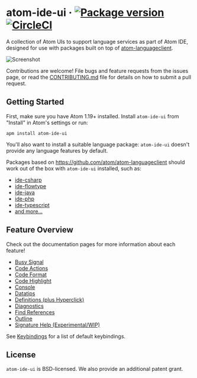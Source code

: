 # atom-ide-ui &middot; [![Package version](https://img.shields.io/apm/v/atom-ide-ui.svg)](https://atom.io/packages/atom-ide-ui) [![CircleCI](https://img.shields.io/circleci/project/github/facebook-atom/atom-ide-ui.svg)](https://circleci.com/gh/facebook-atom/atom-ide-ui)

A collection of Atom UIs to support language services as part of Atom IDE,
designed for use with packages built on top of
[atom-languageclient](https://github.com/atom/atom-languageclient).

![Screenshot](https://raw.githubusercontent.com/facebook-atom/atom-ide-ui/master/docs/images/screenshot.png)

Contributions are welcome! File bugs and feature requests from the issues page,
or read the [CONTRIBUTING.md](https://github.com/facebook-atom/atom-ide-ui/blob/master/CONTRIBUTING.md)
file for details on how to submit a pull request.

## Getting Started

First, make sure you have Atom 1.19+ installed.
Install `atom-ide-ui` from "Install" in Atom's settings or run:

```
apm install atom-ide-ui
```

You'll also want to install a suitable language package:
`atom-ide-ui` doesn't provide any language features by default.

Packages based on https://github.com/atom/atom-languageclient should work out of the box with `atom-ide-ui` installed, such as:

* [ide-csharp](https://github.com/atom/ide-csharp)
* [ide-flowtype](https://github.com/flowtype/ide-flowtype)
* [ide-java](https://github.com/atom/ide-java)
* [ide-php](https://github.com/atom/ide-php)
* [ide-typescript](https://github.com/atom/ide-typescript)
* [and more...](https://github.com/atom/atom-languageclient/wiki/List-of-Atom-packages-using-Atom-LanguageClient)

## Feature Overview

Check out the documentation pages for more information about each feature!

- [Busy Signal](https://github.com/facebook-atom/atom-ide-ui/blob/master/docs/busy-signal.md)
- [Code Actions](https://github.com/facebook-atom/atom-ide-ui/blob/master/docs/code-actions.md)
- [Code Format](https://github.com/facebook-atom/atom-ide-ui/blob/master/docs/code-format.md)
- [Code Highlight](https://github.com/facebook-atom/atom-ide-ui/blob/master/docs/code-highlight.md)
- [Console](https://github.com/facebook-atom/atom-ide-ui/blob/master/docs/console.md)
- [Datatips](https://github.com/facebook-atom/atom-ide-ui/blob/master/docs/datatips.md)
- [Definitions (plus Hyperclick)](https://github.com/facebook-atom/atom-ide-ui/blob/master/docs/definitions.md)
- [Diagnostics](https://github.com/facebook-atom/atom-ide-ui/blob/master/docs/diagnostics.md)
- [Find References](https://github.com/facebook-atom/atom-ide-ui/blob/master/docs/find-references.md)
- [Outline](https://github.com/facebook-atom/atom-ide-ui/blob/master/docs/outline-view.md)
- [Signature Help (Experimental/WIP)](https://github.com/facebook-atom/atom-ide-ui/blob/master/docs/signature-help.md)

See [Keybindings](https://github.com/facebook-atom/atom-ide-ui/blob/master/docs/keybindings.md) for a list of default keybindings.

## License

`atom-ide-ui` is BSD-licensed. We also provide an additional patent grant.
